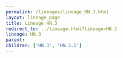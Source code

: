 ```yaml
---
permalink: /lineages/lineage_HN.3.html
layout: lineage_page
title: Lineage HN.3
redirect_to: ../lineage.html?lineage=HN.3
lineage: HN.3
parent: 
children: ['HN.3', 'HN.3.1']
---
```

